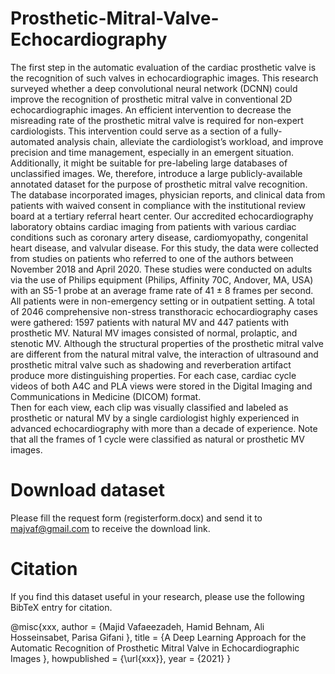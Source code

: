 # Prosthetic-Mitral-Valve-Echocardiography

The first step in the automatic evaluation of the cardiac prosthetic valve is the recognition of such valves in echocardiographic images. This research surveyed whether a deep convolutional neural network (DCNN) could improve the recognition of prosthetic mitral valve in conventional 2D echocardiographic images. An efficient intervention to decrease the misreading rate of the prosthetic mitral valve is required for non-expert cardiologists. This intervention could serve as a section of a fully-automated analysis chain, alleviate the cardiologist’s workload, and improve precision and time management, especially in an emergent situation. Additionally, it might be suitable for pre-labeling large databases of unclassified images. We, therefore, introduce a large publicly-available annotated dataset for the purpose of prosthetic mitral valve recognition.
The database incorporated images, physician reports, and clinical data from patients with waived consent in compliance with the institutional review board at a tertiary referral heart center. Our accredited echocardiography laboratory obtains cardiac imaging from patients with various cardiac conditions such as coronary artery disease, cardiomyopathy, congenital heart disease, and valvular disease. For this study, the data were collected from studies on patients who referred to one of the authors between November 2018 and April 2020. These studies were conducted on adults via the use of Philips equipment (Philips, Affinity 70C, Andover, MA, USA) with an S5-1 probe at an average frame rate of 41 ± 8 frames per second. All patients were in non-emergency setting or in outpatient setting.
A total of 2046 comprehensive non-stress transthoracic echocardiography cases were gathered: 1597 patients with natural MV and 447 patients with prosthetic MV. Natural MV images consisted of normal, prolaptic, and stenotic MV. Although the structural properties of the prosthetic mitral valve are different from the natural mitral valve, the interaction of ultrasound and prosthetic mitral valve such as shadowing and reverberation artifact produce more distinguishing properties.
For each case, cardiac cycle videos of both A4C and PLA views were stored in the Digital Imaging and Communications in Medicine (DICOM) format.  
Then for each view, each clip was visually classified and labeled as prosthetic or natural MV by a single cardiologist highly experienced in advanced echocardiography with more than a decade of experience. Note that all the frames of 1 cycle were classified as natural or prosthetic MV images. 

# Download dataset 
Please fill the request form (registerform.docx) and send it to majvaf@gmail.com to receive the download link.


# Citation
If you find this dataset useful in your research, please use the following BibTeX entry for citation.

@misc{xxx,
  author =       {Majid Vafaeezadeh, Hamid Behnam, Ali Hosseinsabet, Parisa Gifani },
  title =        {A Deep Learning Approach for the Automatic Recognition of Prosthetic Mitral Valve in Echocardiographic Images },
  howpublished = {\url{xxx}},
  year =         {2021}
}

